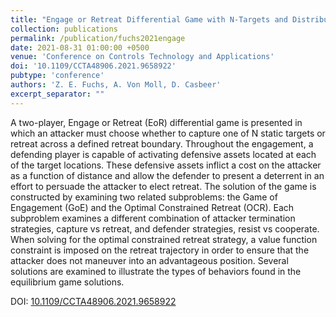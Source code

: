 ```yaml
---
title: "Engage or Retreat Differential Game with N-Targets and Distributed Defensive Assets"
collection: publications
permalink: /publication/fuchs2021engage
date: 2021-08-31 01:00:00 +0500
venue: 'Conference on Controls Technology and Applications'
doi: '10.1109/CCTA48906.2021.9658922'
pubtype: 'conference'
authors: 'Z. E. Fuchs, A. Von Moll, D. Casbeer'
excerpt_separator: ""
---
```

A two-player, Engage or Retreat (EoR) differential game is presented in which an attacker must choose whether to capture one of N static targets or retreat across a defined retreat boundary. Throughout the engagement, a defending player is capable of activating defensive assets located at each of the target locations. These defensive assets inflict a cost on the attacker as a function of distance and allow the defender to present a deterrent in an effort to persuade the attacker to elect retreat. The solution of the game is constructed by examining two related subproblems: the Game of Engagement (GoE) and the Optimal Constrained Retreat (OCR). Each subproblem examines a different combination of attacker termination strategies, capture vs retreat, and defender strategies, resist vs cooperate. When solving for the optimal constrained retreat strategy, a value function constraint is imposed on the retreat trajectory in order to ensure that the attacker does not maneuver into an advantageous position. Several solutions are examined to illustrate the types of behaviors found in the equilibrium game solutions.


DOI: [10.1109/CCTA48906.2021.9658922](https://doi.org/10.1109/CCTA48906.2021.9658922)